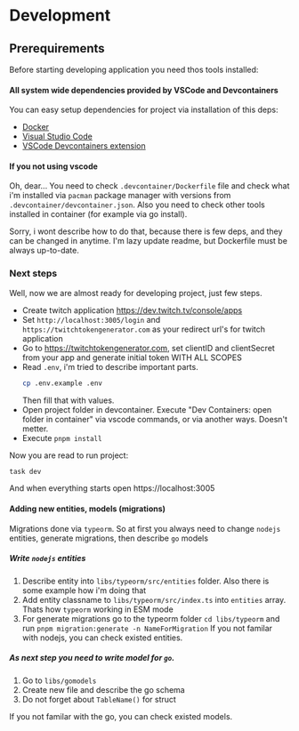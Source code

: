 # Development

## Prerequirements
Before starting developing application you need thos tools installed:

#### All system wide dependencies provided by VSCode and Devcontainers
You can easy setup dependencies for project via installation of this deps:

- [Docker](https://docs.docker.com/engine/)
- [Visual Studio Code](https://code.visualstudio.com/)
- [VSCode Devcontainers extension](https://marketplace.visualstudio.com/items?itemName=ms-vscode-remote.remote-containers)

#### If you not using vscode

Oh, dear... You need to check `.devcontainer/Dockerfile` file and check what i'm installed via `pacman` package manager with versions from `.devcontainer/devcontainer.json`. Also you need to check other tools installed in container (for example via go install).

Sorry, i wont describe how to do that, because there is few deps, and they can be changed in anytime. I'm lazy update readme, but Dockerfile must be always up-to-date.


### Next steps
Well, now we are almost ready for developing project, just few steps.

- Create twitch application https://dev.twitch.tv/console/apps
- Set `http://localhost:3005/login` and `https://twitchtokengenerator.com` as your redirect url's for twitch application
- Go to https://twitchtokengenerator.com, set clientID and clientSecret from your app and generate initial token WITH ALL SCOPES
- Read `.env`, i'm tried to describe important parts.
    ```bash
    cp .env.example .env
    ```
    Then fill that with values.
- Open project folder in devcontainer. Execute "Dev Containers: open folder in container" via vscode commands, or via another ways. Doesn't metter.
- Execute `pnpm install`

Now you are read to run project:
```bash
task dev
```
And when everything starts open https://localhost:3005

#### Adding new entities, models (migrations)
Migrations done via `typeorm`. So at first you always need to change `nodejs` entities, generate migrations, then describe `go` models


##### Write `nodejs` entities
1. Describe entity into `libs/typeorm/src/entities` folder. Also there is some example how i'm doing that
2. Add entity classname to `libs/typeorm/src/index.ts` into `entities` array. Thats how `typeorm` working in ESM mode 
3. For generate migrations go to the typeorm folder `cd libs/typeorm` and run `pnpm migration:generate -n NameForMigration`
If you not familar with nodejs, you can check existed entities.

##### As next step you need to write model for `go`.
1. Go to `libs/gomodels`
2. Create new file and describe the go schema
3. Do not forget about `TableName()` for struct

If you not familar with the go, you can check existed models.